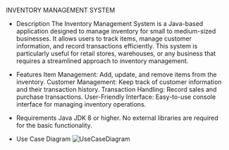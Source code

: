 INVENTORY MANAGEMENT SYSTEM

- Description
The Inventory Management System is a Java-based application designed to manage inventory for small to medium-sized businesses. It allows users to track items, manage customer information, and record transactions efficiently. This system is particularly useful for retail stores, warehouses, or any business that requires a streamlined approach to inventory management.

- Features
Item Management: Add, update, and remove items from the inventory.
Customer Management: Keep track of customer information and their transaction history.
Transaction Handling: Record sales and purchase transactions.
User-Friendly Interface: Easy-to-use console interface for managing inventory operations.

- Requirements
Java JDK 8 or higher.
No external libraries are required for the basic functionality.

- Use Case Diagram
  ![UseCaseDiagram](https://github.com/Toukir-Hasan/coen-6312/assets/115115021/ea6b7f05-703c-4860-9976-8f081868722f)
